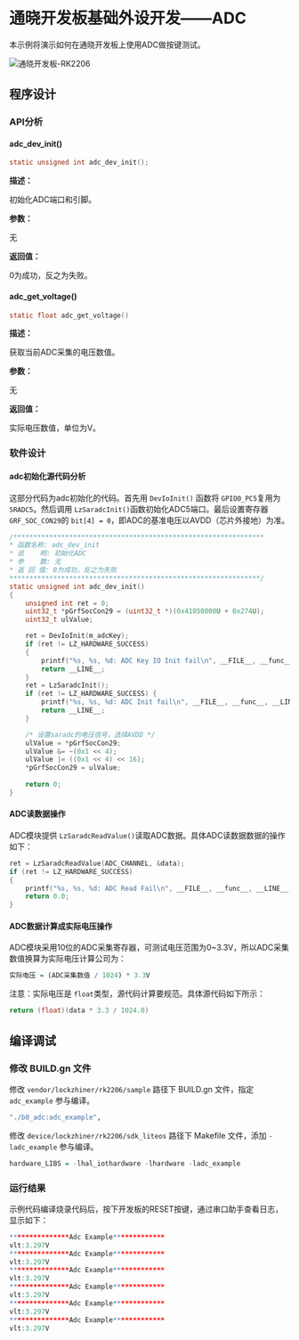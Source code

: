 # 通晓开发板基础外设开发——ADC

本示例将演示如何在通晓开发板上使用ADC做按键测试。

![通晓开发板-RK2206](/vendor/lockzhiner/rk2206/docs/figures/tx_smart_r-rk2206.jpg)

## 程序设计

### API分析

#### adc_dev_init()

```c
static unsigned int adc_dev_init();
```

**描述：**

初始化ADC端口和引脚。

**参数：**

无

**返回值：**

0为成功，反之为失败。

#### adc_get_voltage()

```c
static float adc_get_voltage()
```

**描述：**

获取当前ADC采集的电压数值。

**参数：**

无

**返回值：**

实际电压数值，单位为V。

### 软件设计

#### adc初始化源代码分析

这部分代码为adc初始化的代码。首先用 `DevIoInit()` 函数将 `GPIO0_PC5`复用为 `SRADC5`。然后调用 `LzSaradcInit()`函数初始化ADC5端口。最后设置寄存器 `GRF_SOC_CON29`的 `bit[4] = 0`，即ADC的基准电压以AVDD（芯片外接地）为准。

```c
/***************************************************************
* 函数名称: adc_dev_init
* 说    明: 初始化ADC
* 参    数: 无
* 返 回 值: 0为成功，反之为失败
***************************************************************/
static unsigned int adc_dev_init()
{
    unsigned int ret = 0;
    uint32_t *pGrfSocCon29 = (uint32_t *)(0x41050000U + 0x274U);
    uint32_t ulValue;

    ret = DevIoInit(m_adcKey);
    if (ret != LZ_HARDWARE_SUCCESS)
    {
        printf("%s, %s, %d: ADC Key IO Init fail\n", __FILE__, __func__, __LINE__);
        return __LINE__;
    }
    ret = LzSaradcInit();
    if (ret != LZ_HARDWARE_SUCCESS) {
        printf("%s, %s, %d: ADC Init fail\n", __FILE__, __func__, __LINE__);
        return __LINE__;
    }

    /* 设置saradc的电压信号，选择AVDD */
    ulValue = *pGrfSocCon29;
    ulValue &= ~(0x1 << 4);
    ulValue |= ((0x1 << 4) << 16);
    *pGrfSocCon29 = ulValue;
  
    return 0;
}
```

#### ADC读数据操作

ADC模块提供 `LzSaradcReadValue()`读取ADC数据。具体ADC读数据数据的操作如下：

```c
ret = LzSaradcReadValue(ADC_CHANNEL, &data);
if (ret != LZ_HARDWARE_SUCCESS)
{
    printf("%s, %s, %d: ADC Read Fail\n", __FILE__, __func__, __LINE__);
    return 0.0;
}
```

#### ADC数据计算成实际电压操作

ADC模块采用10位的ADC采集寄存器，可测试电压范围为0~3.3V，所以ADC采集数值换算为实际电压计算公司为：

```r
实际电压 = (ADC采集数值 / 1024) * 3.3V
```

注意：实际电压是 `float`类型，源代码计算要规范。具体源代码如下所示：

```c
return (float)(data * 3.3 / 1024.0)
```

## 编译调试

### 修改 BUILD.gn 文件

修改 `vendor/lockzhiner/rk2206/sample` 路径下 BUILD.gn 文件，指定 `adc_example` 参与编译。

```r
"./b0_adc:adc_example",
```

修改 `device/lockzhiner/rk2206/sdk_liteos` 路径下 Makefile 文件，添加 `-ladc_example` 参与编译。

```r
hardware_LIBS = -lhal_iothardware -lhardware -ladc_example
```

### 运行结果

示例代码编译烧录代码后，按下开发板的RESET按键，通过串口助手查看日志，显示如下：

```r
***************Adc Example*************
vlt:3.297V
***************Adc Example*************
vlt:3.297V
***************Adc Example*************
vlt:3.297V
***************Adc Example*************
vlt:3.297V
***************Adc Example*************
vlt:3.297V
***************Adc Example*************
vlt:3.297V
```
